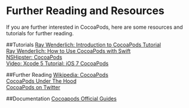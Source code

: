 # Further Reading and Resources

If you are further interested in CocoaPods, here are some resources and tutorials for further reading.

##Tutorials
[Ray Wenderlich: Introduction to CocoaPods Tutorial](http://www.raywenderlich.com/64546/introduction-to-cocoapods-2)  
[Ray Wenderlich: How to Use CocoaPods with Swift](http://www.raywenderlich.com/97014/use-cocoapods-with-swift)  
[NSHipster: CocoaPods](http://nshipster.com/cocoapods/)  
[Video: Xcode 5 Tutorial: iOS 7 CocoaPods](https://www.youtube.com/watch?v=9_FbAlq2g9o)

##Further Reading
[Wikipedia: CocoaPods](https://en.wikipedia.org/wiki/CocoaPods)  
[CocoaPods Under The Hood](https://www.objc.io/issues/6-build-tools/cocoapods-under-the-hood/)  
[CocoaPods on Twitter](https://twitter.com/cocoapods)

##Documentation
[Cocoapods Official Guides](https://guides.cocoapods.org)
